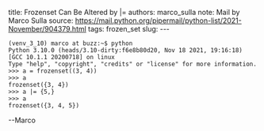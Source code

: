 title: Frozenset Can Be Altered by |=
authors: marco_sulla
note: Mail by  Marco Sulla
source: https://mail.python.org/pipermail/python-list/2021-November/904379.html
tags: frozen_set
slug: ---


```
(venv_3_10) marco at buzz:~$ python
Python 3.10.0 (heads/3.10-dirty:f6e8b80d20, Nov 18 2021, 19:16:18)
[GCC 10.1.1 20200718] on linux
Type "help", "copyright", "credits" or "license" for more information.
>>> a = frozenset((3, 4))
>>> a
frozenset({3, 4})
>>> a |= {5,}
>>> a
frozenset({3, 4, 5})
```

--Marco